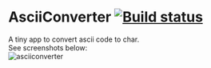 # AsciiConverter  [![Build status](https://ci.appveyor.com/api/projects/status/r9c8c83kfuoctxm1?svg=true)](https://ci.appveyor.com/project/Radon222/asciiconverter)
A tiny app to convert ascii code to char. 
<br/>
See screenshots below: <br/>
![asciiconverter](https://user-images.githubusercontent.com/25191404/27159635-85f044e8-51c2-11e7-870d-d0bcb6a9ac40.png)
